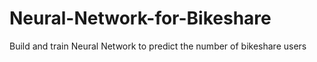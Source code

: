 # Neural-Network-for-Bikeshare
Build and train Neural Network to predict the number of bikeshare users
